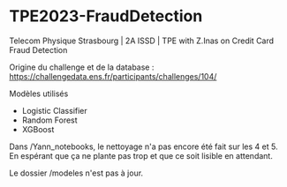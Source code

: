 # TPE2023-FraudDetection
Telecom Physique Strasbourg | 2A ISSD | TPE with Z.Inas on Credit Card Fraud Detection

Origine du challenge et de la database : https://challengedata.ens.fr/participants/challenges/104/

Modèles utilisés
- Logistic Classifier
- Random Forest
- XGBoost

Dans /Yann_notebooks, le nettoyage n'a pas encore été fait sur les 4 et 5. En espérant que ça ne plante pas trop et que ce soit lisible en attendant.

Le dossier /modeles n'est pas à jour. 
